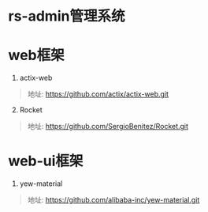 # rs-admin管理系统

# web框架

1. actix-web

> 地址: https://github.com/actix/actix-web.git

2. Rocket

> 地址: https://github.com/SergioBenitez/Rocket.git

# web-ui框架

1. yew-material

> 地址: https://github.com/alibaba-inc/yew-material.git